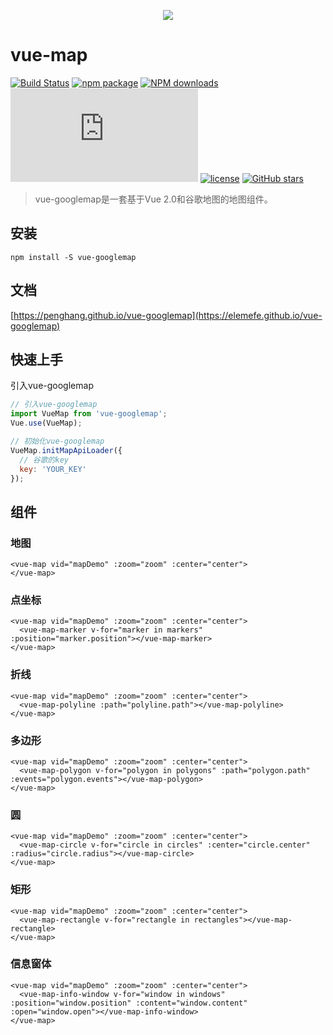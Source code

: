 <p align="center">
  <img src="https://cdn.rawgit.com/ElemeFE/vue-amap/master/src/docs/assets/images/logo.png">
</p>

# vue-map
[![Build Status](https://travis-ci.org/ElemeFE/vue-amap.svg?branch=master)](https://travis-ci.org/ElemeFE/vue-amap)
[![npm package](https://img.shields.io/npm/v/vue-amap.svg)](https://www.npmjs.org/package/vue-amap)
[![NPM downloads](http://img.shields.io/npm/dm/vue-amap.svg)](https://npmjs.org/package/vue-amap)
![JS gzip size](http://img.badgesize.io/https://unpkg.com/vue-amap/src/lib/index.js?compression=gzip&label=gzip%20size:%20JS)
[![license](https://img.shields.io/github/license/elemefe/vue-amap.svg?style=flat-square)](https://github.com/ElemeFE/vue-amap)
[![GitHub stars](https://img.shields.io/github/stars/elemefe/vue-amap.svg?style=social&label=Star)](https://github.com/ElemeFE/vue-amap)

> vue-googlemap是一套基于Vue 2.0和谷歌地图的地图组件。

## 安装
```
npm install -S vue-googlemap
```

## 文档
[https://penghang.github.io/vue-googlemap](https://elemefe.github.io/vue-googlemap)


## 快速上手

引入vue-googlemap

```javascript
// 引入vue-googlemap
import VueMap from 'vue-googlemap';
Vue.use(VueMap);

// 初始化vue-googlemap
VueMap.initMapApiLoader({
  // 谷歌的key
  key: 'YOUR_KEY'
});
```

## 组件

### 地图

```vue
<vue-map vid="mapDemo" :zoom="zoom" :center="center">
</vue-map>
```

### 点坐标

```vue
<vue-map vid="mapDemo" :zoom="zoom" :center="center">
  <vue-map-marker v-for="marker in markers" :position="marker.position"></vue-map-marker>
</vue-map>
```

### 折线

```vue
<vue-map vid="mapDemo" :zoom="zoom" :center="center">
  <vue-map-polyline :path="polyline.path"></vue-map-polyline>
</vue-map>
```

### 多边形

```vue
<vue-map vid="mapDemo" :zoom="zoom" :center="center">
  <vue-map-polygon v-for="polygon in polygons" :path="polygon.path" :events="polygon.events"></vue-map-polygon>
</vue-map>
```

### 圆

```vue
<vue-map vid="mapDemo" :zoom="zoom" :center="center">
  <vue-map-circle v-for="circle in circles" :center="circle.center" :radius="circle.radius"></vue-map-circle>
</vue-map>
```

### 矩形

```vue
<vue-map vid="mapDemo" :zoom="zoom" :center="center">
  <vue-map-rectangle v-for="rectangle in rectangles"></vue-map-rectangle>
</vue-map>
```

### 信息窗体

```vue
<vue-map vid="mapDemo" :zoom="zoom" :center="center">
  <vue-map-info-window v-for="window in windows" :position="window.position" :content="window.content" :open="window.open"></vue-map-info-window>
</vue-map>
```
